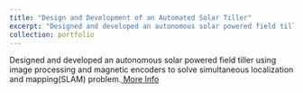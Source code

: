```yaml
---
title: "Design and Development of an Automated Solar Tiller"
excerpt: "Designed and developed an autonomous solar powered field tiller using image processing and magnetic encoders to solve simultaneous localization and mapping(SLAM) problem.<br/><img src='https://Ashish-Gupta03.github.io/files/tiller.jpg'>"
collection: portfolio
---
```


Designed and developed an autonomous solar powered field tiller using image processing and magnetic encoders to solve simultaneous localization and mapping(SLAM) problem.<a href="https://goo.gl/brkM9U"> More Info</a> 


